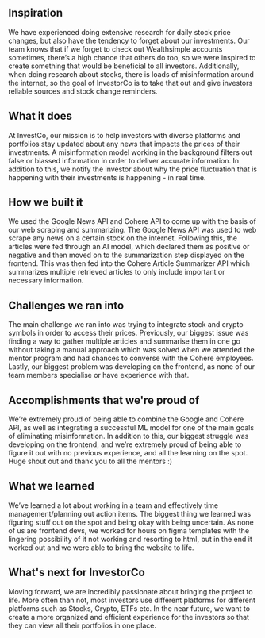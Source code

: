 ## Inspiration
We have experienced doing extensive research for daily stock price changes, but also have the tendency to forget about our investments. Our team knows that if we forget to check out Wealthsimple accounts sometimes, there’s a high chance that others do too, so we were inspired to create something that would be beneficial to all investors. Additionally, when doing research about stocks, there is loads of misinformation around the internet, so the goal of InvestorCo is to take that out and give investors reliable sources and stock change reminders. 

## What it does
At InvestCo, our mission is to help investors with diverse platforms and portfolios stay updated about any news that impacts the prices of their investments. A misinformation model working in the background filters out false or biassed information in order to deliver accurate information. In addition to this, we notify the investor about why the price fluctuation that is happening with their investments is happening - in real time. 

## How we built it
We used the Google News API and Cohere API to come up with the basis of our web scraping and summarizing. The Google News API was used to web scrape any news on a certain stock on the internet. Following this, the articles were fed through an AI model, which declared them as positive or negative and then moved on to the summarization step displayed on the frontend. This was then fed into the Cohere Article Summarizer API which summarizes multiple retrieved articles to only include important or necessary information. 

## Challenges we ran into
The main challenge we ran into was trying to integrate stock and crypto symbols in order to access their prices. Previously, our biggest issue was finding a way to gather multiple articles and summarise them in one go without taking a manual approach which was solved when we attended the mentor program and had chances to converse with the Cohere employees. Lastly, our biggest problem was developing on the frontend, as none of our team members specialise or have experience with that. 

## Accomplishments that we're proud of
We’re extremely proud of being able to combine the Google and Cohere API, as well as integrating a successful ML model for one of the main goals of eliminating misinformation. In addition to this, our biggest struggle was developing on the frontend, and we’re extremely proud of being able to figure it out with no previous experience, and all the learning on the spot. Huge shout out and thank you to all the mentors :)

## What we learned
We’ve learned a lot about working in a team and effectively time management/planning out action items. The biggest thing we learned was figuring stuff out on the spot and being okay with being uncertain. As none of us are frontend devs, we worked for hours on figma templates with the lingering possibility of it not working and resorting to html, but in the end it worked out and we were able to bring the website to life.

## What's next for InvestorCo
Moving forward, we are incredibly passionate about bringing the project to life. More often than not, most investors use different platforms for different platforms such as Stocks, Crypto, ETFs etc. In the near future, we want to create a more organized and efficient experience for the investors so that they can view all their portfolios in one place. 